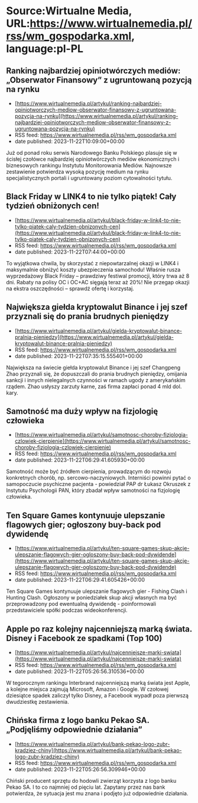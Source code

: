 # Source:Wirtualne Media, URL:https://www.wirtualnemedia.pl/rss/wm_gospodarka.xml, language:pl-PL

## Ranking najbardziej opiniotwórczych mediów: „Obserwator Finansowy” z ugruntowaną pozycją na rynku
 - [https://www.wirtualnemedia.pl/artykul/ranking-najbardziej-opiniotworczych-mediow-obserwator-finansowy-z-ugruntowana-pozycja-na-rynku](https://www.wirtualnemedia.pl/artykul/ranking-najbardziej-opiniotworczych-mediow-obserwator-finansowy-z-ugruntowana-pozycja-na-rynku)
 - RSS feed: https://www.wirtualnemedia.pl/rss/wm_gospodarka.xml
 - date published: 2023-11-22T10:09:00+00:00

Już od ponad roku serwis Narodowego Banku Polskiego plasuje się w ścisłej czołówce najbardziej opiniotwórczych mediów ekonomicznych i biznesowych rankingu Instytutu Monitorowania Mediów. Najnowsze zestawienie potwierdza wysoką pozycję medium na rynku specjalistycznych portali i ugruntowany poziom cytowalności tytułu.

## Black Friday w LINK4 to nie tylko piątek! Cały tydzień obniżonych cen!
 - [https://www.wirtualnemedia.pl/artykul/black-friday-w-link4-to-nie-tylko-piatek-caly-tydzien-obnizonych-cen](https://www.wirtualnemedia.pl/artykul/black-friday-w-link4-to-nie-tylko-piatek-caly-tydzien-obnizonych-cen)
 - RSS feed: https://www.wirtualnemedia.pl/rss/wm_gospodarka.xml
 - date published: 2023-11-22T07:44:00+00:00

To wyjątkowa chwila, by skorzystać z niepowtarzalnej okazji w LINK4 i maksymalnie obniżyć koszty ubezpieczenia samochodu! Właśnie rusza wyprzedażowy Black Friday – prawdziwy festiwal promocji, który trwa aż 8 dni. Rabaty na polisy OC i OC+AC sięgają teraz aż 20%! Nie przegap okazji na ekstra oszczędności – sprawdź ofertę i korzystaj.

## Największa giełda kryptowalut Binance i jej szef przyznali się do prania brudnych pieniędzy
 - [https://www.wirtualnemedia.pl/artykul/gielda-kryptowalut-binance-pralnia-pieniedzy](https://www.wirtualnemedia.pl/artykul/gielda-kryptowalut-binance-pralnia-pieniedzy)
 - RSS feed: https://www.wirtualnemedia.pl/rss/wm_gospodarka.xml
 - date published: 2023-11-22T07:35:15.555401+00:00

Największa na świecie giełda kryptowalut Binance i jej szef Changpeng Zhao przyznali się, że dopuszczali do prania brudnych pieniędzy, omijania sankcji i innych nielegalnych czynności w ramach ugody z amerykańskim rządem. Zhao usłyszy zarzuty karne, zaś firma zapłaci ponad 4 mld dol. kary.

## Samotność ma duży wpływ na fizjologię człowieka
 - [https://www.wirtualnemedia.pl/artykul/samotnosc-choroby-fizjologia-czlowiek-cierpienie](https://www.wirtualnemedia.pl/artykul/samotnosc-choroby-fizjologia-czlowiek-cierpienie)
 - RSS feed: https://www.wirtualnemedia.pl/rss/wm_gospodarka.xml
 - date published: 2023-11-22T06:29:41.605930+00:00

Samotność może być źródłem cierpienia, prowadzącym do rozwoju konkretnych chorób, np. sercowo-naczyniowych. Interniści powinni pytać o samopoczucie psychiczne pacjenta - powiedział PAP dr Łukasz Okruszek z Instytutu Psychologii PAN, który zbadał wpływ samotności na fizjologię człowieka.

## Ten Square Games kontynuuje ulepszanie flagowych gier; ogłoszony buy-back pod dywidendę
 - [https://www.wirtualnemedia.pl/artykul/ten-square-games-skup-akcje-ulepszanie-flagowych-gier-ogloszony-buy-back-pod-dywidende](https://www.wirtualnemedia.pl/artykul/ten-square-games-skup-akcje-ulepszanie-flagowych-gier-ogloszony-buy-back-pod-dywidende)
 - RSS feed: https://www.wirtualnemedia.pl/rss/wm_gospodarka.xml
 - date published: 2023-11-22T06:29:41.605426+00:00

Ten Square Games kontynuuje ulepszanie flagowych gier - Fishing Clash i Hunting Clash. Ogłoszony w poniedziałek skup akcji własnych ma być przeprowadzony pod ewentualną dywidendę - poinformowali przedstawiciele spółki podczas wideokonferencji.

## Apple po raz kolejny najcenniejszą marką świata. Disney i Facebook ze spadkami (Top 100)
 - [https://www.wirtualnemedia.pl/artykul/najcenniejsze-marki-swiata](https://www.wirtualnemedia.pl/artykul/najcenniejsze-marki-swiata)
 - RSS feed: https://www.wirtualnemedia.pl/rss/wm_gospodarka.xml
 - date published: 2023-11-22T05:26:56.310536+00:00

W tegorocznym rankingu Interbrand najcenniejszą marką świata jest Apple, a kolejne miejsca zajmują Microsoft, Amazon i Google. W czołowej dziesiątce spadek zaliczył tylko Disney, a Facebook wypadł poza pierwszą dwudziestkę zestawienia.

## Chińska firma z logo banku Pekao SA. „Podjęliśmy odpowiednie działania”
 - [https://www.wirtualnemedia.pl/artykul/bank-pekao-logo-zubr-kradziez-chiny](https://www.wirtualnemedia.pl/artykul/bank-pekao-logo-zubr-kradziez-chiny)
 - RSS feed: https://www.wirtualnemedia.pl/rss/wm_gospodarka.xml
 - date published: 2023-11-22T05:26:56.309946+00:00

Chiński producent sprzętu do hodowli zwierząt korzysta z logo banku Pekao SA. I to co najmniej od pięciu lat. Zapytany przez nas bank potwierdza, że sytuacja jest mu znana i podjęto już odpowiednie działania.

